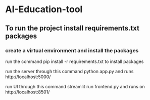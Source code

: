 # AI-Education-tool

<h2>To run the project install requirements.txt packages </h2>
<h3>create a virtual environment and install the packages</h3>
<p>run the command pip install -r requirements.txt to install packages</p>
<p>run the server through this command python app.py and runs <span>http://localhost:5000/</span></p> 
<p>run UI through this command streamlit run frontend.py and runs on <span>http://localhost:8501/</span></p> 
